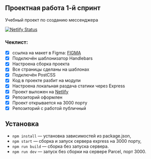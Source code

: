 ## Проектная работа 1-й спринт
   
 Учебный проект по созданию мессенджера

[![Netlify Status](https://api.netlify.com/api/v1/badges/95df56aa-29ac-488b-9ab6-055bdec6de0a/deploy-status)](https://app.netlify.com/sites/courageous-pony-83f1dc/deploys)
### Чеклист:

- [x] ссылка на макет в Figma: [FIGMA](https://www.figma.com/file/D098f6aYW7k3hgWcYqnhxe/Messenger?node-id=0%3A1&t=qsAdGY6klAxLCJfw-1)
- [x] Подключён шаблонизатор Handlebars
- [x] Настроена сборка проекта
- [x] Все страницы сделаны на шаблонах
- [x] Подключён PostCSS
- [x] Код в проекте разбит на модули
- [x] Настроена локальная раздача статики через Express
- [x] Проект выложен на [Netlify](https://deploy--courageous-pony-83f1dc.netlify.app/)
- [x] Репозиторий оформлен
- [x] Проект открывается на 3000 порту
- [x] Репозиторий с работой публичный

## Установка

- `npm install` — установка зависимостей из package.json,
- `npm start` — сборка и запуск сервера express на 3000 порту,
- `npm run build` — сборка без запуска сервера.
- `npm run dev` — запуск без сборки на сервере Parcel, порт 3000.


